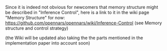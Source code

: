 Since it is indeed not obvious for newcomers that memory structure might be described in "Inference Control",
here is a link to it in the wiki page "Memory Structure" for now:
https://github.com/opennars/opennars/wiki/Inference-Control (see Memory structure and control strategy)

(the Wiki will be updated also taking the the parts mentioned in the implementation paper into account soon)
